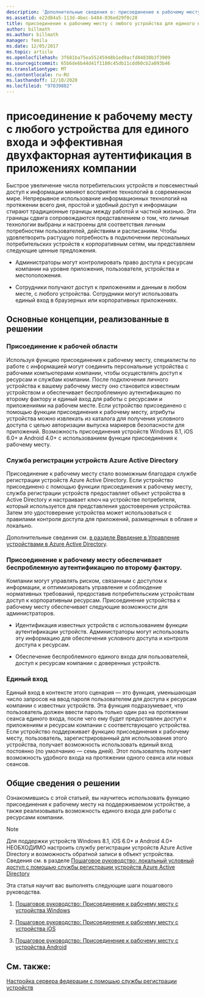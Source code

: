 ```yaml
---
description: 'Дополнительные сведения о: присоединение к рабочему месту с любого устройства для единого входа и Однофакторная проверка подлинности в приложениях компании'
ms.assetid: e22d84a5-113d-4bec-b484-036ed29f0c28
title: присоединение к рабочему месту с любого устройства для единого входа и эффективная двухфакторная аутентификация в приложениях компании
author: billmath
ms.author: billmath
manager: femila
ms.date: 12/05/2017
ms.topic: article
ms.openlocfilehash: 3f681ba75ea55245948b1ed9acfd84830b3f3909
ms.sourcegitcommit: 65b6de6b44d41f1180c45db11cdd60cb2a093b46
ms.translationtype: MT
ms.contentlocale: ru-RU
ms.lasthandoff: 12/10/2020
ms.locfileid: "97039802"
---
```

# <a name="join-to-workplace-from-any-device-for-sso-and-seamless-second-factor-authentication-across-company-applications"></a>присоединение к рабочему месту с любого устройства для единого входа и эффективная двухфакторная аутентификация в приложениях компании



Быстрое увеличение числа потребительских устройств и повсеместный доступ к информации меняют восприятие технологий в современном мире. Непрерывное использование информационных технологий на протяжении всего дня, простой и удобный доступ к информации стирают традиционные границы между работой и частной жизнью. Эти границы сдвига сопровождаются представлением о том, что личные технологии выбраны и настроены для соответствия личным потребностям пользователей, действиям и расписаниям. Чтобы удовлетворить растущую потребность в подключении персональных потребительских устройств к корпоративным сетям, мы представляем следующие ценные предложения.

-   Администраторы могут контролировать право доступа к ресурсам компании на уровне приложения, пользователя, устройства и местоположения.

-   Сотрудники получают доступ к приложениям и данным в любом месте, с любого устройства. Сотрудники могут использовать единый вход в браузерных или корпоративных приложениях.

## <a name="key-concepts-introduced-in-the-solution"></a>Основные концепции, реализованные в решении

### <a name="workplace-join"></a>Присоединение к рабочей области
Используя функцию присоединения к рабочему месту, специалисты по работе с информацией могут соединить персональные устройства с рабочими компьютерами компании, чтобы осуществлять доступ к ресурсам и службам компании. После подключения личного устройства к вашему рабочему месту оно становится известным устройством и обеспечивает беспроблемную аутентификацию по второму фактору и единый вход для работы с ресурсами и приложениями на рабочем месте. Если устройство присоединено с помощью функции присоединения к рабочему месту, атрибуты устройства можно извлекать из каталога для получения условного доступа с целью авторизации выпуска маркеров безопасности для приложений. Возможность присоединения устройств Windows 8.1, iOS 6.0+ и Android 4.0+ с использованием функции присоединения к рабочему месту.

### <a name="azure-active-directory-device-registration-service"></a><a name="BKMK_DRS"></a>Служба регистрации устройств Azure Active Directory
Присоединение к рабочему месту стало возможным благодаря службе регистрации устройств Azure Active Directory. Если устройство присоединено с помощью функции присоединения к рабочему месту, служба регистрации устройств предоставляет объект устройства в Active Directory и настраивает ключ на устройстве потребителя, который используется для представления удостоверения устройства. Затем это удостоверение устройства может использоваться с правилами контроля доступа для приложений, размещенных в облаке и локально.

Дополнительные сведения см. [в разделе Введение в Управление устройствами в Azure Active Directory](/azure/active-directory/device-management-introduction).

### <a name="workplace-join-as-a-seamless-second-factor-authentication"></a>Присоединение к рабочему месту обеспечивает беспроблемную аутентификацию по второму фактору.
Компании могут управлять риском, связанным с доступом к информации, и оптимизировать управление и соблюдение нормативных требований, предоставив потребительским устройствам доступ к корпоративным ресурсам. Присоединение устройства к рабочему месту обеспечивает следующие возможности для администраторов.

-   Идентификация известных устройств с использованием функции аутентификации устройств. Администраторы могут использовать эту информацию для обеспечения условного доступа и контроля доступа к ресурсам.

-   Обеспечение беспроблемного единого входа для пользователей, доступ к ресурсам компании с доверенных устройств.

### <a name="single-sign-on"></a>Единый вход
Единый вход в контексте этого сценария — это функция, уменьшающая число запросов на ввод пароля пользователем для доступа к ресурсам компании с известных устройств. Эта функция подразумевает, что пользователь должен ввести пароль только один раз на протяжении сеанса единого входа, после чего ему будет предоставлен доступ к приложениям и ресурсам компании с соответствующего устройства. Если устройство поддерживает функцию присоединения к рабочему месту, пользователь, зарегистрированный для использования этого устройства, получает возможность использовать единый вход постоянно (по умолчанию — семь дней). Этот пользователь получает возможность удобного входа на протяжении одного сеанса или новых сеансов.

## <a name="solution-overview"></a>Общие сведения о решении
Ознакомившись с этой статьей, вы научитесь использовать функцию присоединения к рабочему месту на поддерживаемом устройстве, а также реализовывать возможность единого входа для работы с ресурсами компании.

> [!NOTE]
> Для поддержки устройств Windows 8.1, iOS 6.0+ и Android 4.0+ НЕОБХОДИМО настроить службу регистрации устройств Azure Active Directory и возможность обратной записи в объект устройства. Сведения см. в разделе [Пошаговое руководство: локальный условный доступ с помощью службы регистрации устройств Azure Active Directory](/previous-versions/azure/dn788908(v=azure.100))

Эта статья научит вас выполнять следующие шаги пошагового руководства.

1.  [Пошаговое руководство: Присоединение к рабочему месту с устройства Windows](../../ad-fs/operations/Walkthrough--Workplace-Join-with-a-Windows-Device.md)

2.  [Пошаговое руководство: Присоединение к рабочему месту с устройства iOS](../../ad-fs/operations/Walkthrough--Workplace-Join-with-an-iOS-Device.md)

3.  [Пошаговое руководство: Присоединение к рабочему месту с устройства Android](../../ad-fs/operations/walkthrough--workplace-join-to-an-android-device.md)

## <a name="see-also"></a>См. также:
[Настройка сервера федерации с помощью службы регистрации устройств](../deployment/configure-a-federation-server-with-device-registration-service.md)
